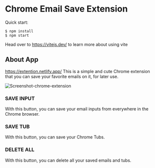 # Chrome Email Save Extension

Quick start:

```
$ npm install
$ npm start
````

Head over to https://vitejs.dev/ to learn more about using vite

## About App
https://extention.netlify.app/
This is a simple and cute Chrome extension that you can save your favorite emails on it, for later use. 

![Screenshot-chrome-extension](https://github.com/MastooraTurkmen/Extention/assets/132576850/4fda9a44-d89b-4a9f-a1ca-f970db9554af)


### SAVE INPUT
With this button, you can save your email inputs from everywhere in the Chrome browser.

### SAVE TUB
With this button, you can save your Chrome Tubs.

### DELETE ALL
With this button, you can delete all your saved emails and tubs.

